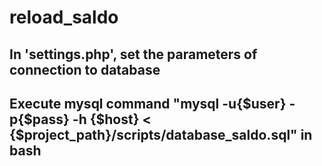 # reload_saldo
## In 'settings.php', set the parameters of connection to database
## Execute mysql command "mysql -u{$user} -p{$pass} -h {$host} < {$project_path}/scripts/database_saldo.sql" in bash
